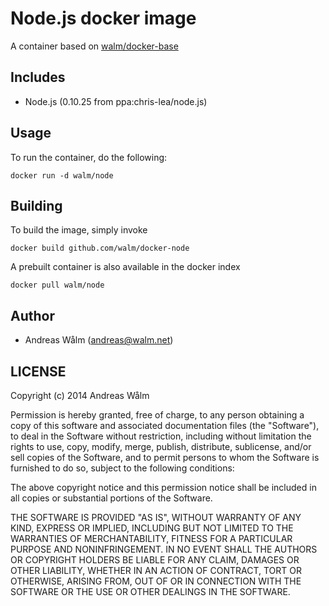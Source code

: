 # Node.js docker image

A container based on [walm/docker-base](https://github.com/walm/docker-base)

## Includes

  * Node.js (0.10.25 from ppa:chris-lea/node.js)

## Usage

To run the container, do the following:

    docker run -d walm/node

## Building

To build the image, simply invoke

    docker build github.com/walm/docker-node

A prebuilt container is also available in the docker index

    docker pull walm/node

## Author

  * Andreas Wålm (<andreas@walm.net>)

## LICENSE

Copyright (c) 2014 Andreas Wålm

Permission is hereby granted, free of charge, to any person obtaining a copy
of this software and associated documentation files (the "Software"), to deal
in the Software without restriction, including without limitation the rights
to use, copy, modify, merge, publish, distribute, sublicense, and/or sell
copies of the Software, and to permit persons to whom the Software is
furnished to do so, subject to the following conditions:

The above copyright notice and this permission notice shall be included in
all copies or substantial portions of the Software.

THE SOFTWARE IS PROVIDED "AS IS", WITHOUT WARRANTY OF ANY KIND, EXPRESS OR
IMPLIED, INCLUDING BUT NOT LIMITED TO THE WARRANTIES OF MERCHANTABILITY,
FITNESS FOR A PARTICULAR PURPOSE AND NONINFRINGEMENT. IN NO EVENT SHALL THE
AUTHORS OR COPYRIGHT HOLDERS BE LIABLE FOR ANY CLAIM, DAMAGES OR OTHER
LIABILITY, WHETHER IN AN ACTION OF CONTRACT, TORT OR OTHERWISE, ARISING FROM,
OUT OF OR IN CONNECTION WITH THE SOFTWARE OR THE USE OR OTHER DEALINGS IN
THE SOFTWARE.
